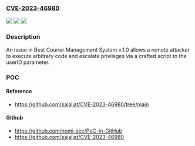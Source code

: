 ### [CVE-2023-46980](https://cve.mitre.org/cgi-bin/cvename.cgi?name=CVE-2023-46980)
![](https://img.shields.io/static/v1?label=Product&message=n%2Fa&color=blue)
![](https://img.shields.io/static/v1?label=Version&message=n%2Fa&color=blue)
![](https://img.shields.io/static/v1?label=Vulnerability&message=n%2Fa&color=brighgreen)

### Description

An issue in Best Courier Management System v.1.0 allows a remote attacker to execute arbitrary code and escalate privileges via a crafted script to the userID parameter.

### POC

#### Reference
- https://github.com/sajaljat/CVE-2023-46980/tree/main

#### Github
- https://github.com/nomi-sec/PoC-in-GitHub
- https://github.com/sajaljat/CVE-2023-46980

